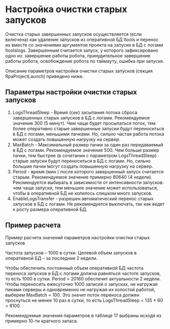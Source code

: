 # Настройка очистки старых запусков 

Очистка старых завершенных запусков осуществляется (если включена) как удаление запусков из оперативной БД ltools и перенос их вместе со значениями аргументов проекта на запуске в БД с логами ltoolslogs. Завершенным считается запуск, у которого зафиксировано одно из: завершение работы робота, принудительное завершение работы робота, освобождение робота по таймауту, ошибка при запуске. 

Описание параметров настройки очистки старых запусков (секция RpaProjectLaunch) приведено ниже.


## Параметры настройки очистки старых запусков

1. LogsThreadSleep - Время (сек) засыпания потока сброса завершенных старых запусков в БД с логами. Рекомендуемое значение 300 (5 минут). Чем чаще будет просыпаться поток, тем более оперативно старые завершенные запуски будут переноситься в БД с логами, меньшими пачками. Но, сильно частая работа потока может создать повышенную нагрузку на сервер.
2. MaxBatch - Максимальный размер пачки за один раз передаваемый в БД с логами. Рекомендуемое значение 500. Чем больше размер пачки, тем быстрее (в сочетании с параметром LogsThreadSleep) старые запуски будут переноситься в БД с логами. Но, сильно большие пачки могут создать повышенную нагрузку на сервер.
3. Period - время (мин ) после которого завершенный запуск считается старым. Рекомендуемое значение примерно 80640 (4 недели). Рекомендуется выбирать в зависимости от интенсивности запусков: чем чаще запуски, тем меньшее значение может использоваться, чтобы в оперативной БД не копилось слишком много запусков.
4. EnableLogsTransfer - разрешен автоматический перенос старых запусков в БД с логами. Не рекомендуется выключать, так как ведет к росту размера оперативной БД.


## Пример расчета

Пример расчета значений параметров настройки очистки старых запусков

Частота запусков – 1000 в сутки. Целевой объем запусков в оперативной БД – за последние 2 недели. 

Чтобы обеспечить постоянный объем оперативной БД частота переноса запусков в БД с логами должна равняться частоте запусков, то есть 1000 в сутки. Period = 20160 обеспечит актуальности 2 недели. Чтобы переносить ежесуточно 1000 записей о запусках, не нагружая пиками серверы и одновременно не нагружая их холостой работой, выберем MaxBatch = 100. Это значит поток переноса должен проснуться не менее 10 раз в сутки, то есть 
LogsThreadSleep = 135 * 60 = 8100. 

Рекомендуемые значения параметров в таблице 17 выбраны исходя из примерно 10-ти кратного запаса.

